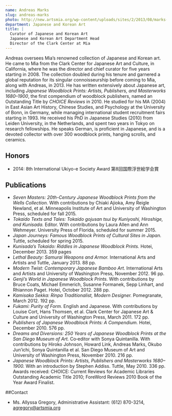 ```yaml
---
name: Andreas Marks
slug: andreas-marks
photo: http://new.artsmia.org/wp-content/uploads/sites/2/2013/08/marks-e1376497629827.jpg
department: Japanese and Korean Art
title: |
  Curator of Japanese and Korean Art
  Japanese and Korean Art Department Head
  Director of the Clark Center at Mia
---
```


Andreas oversees Mia’s renowned collection of Japanese and Korean art. He came to Mia from the Clark Center for Japanese Art and Culture, in California, where he was the director and chief curator for five years starting in 2008. The collection doubled during his tenure and garnered a global reputation for its singular connoisseurship before coming to Mia, along with Andreas, in 2013. He has written extensively about Japanese art, including <i>Japanese Woodblock Prints: Artists, Publishers, and Masterworks 1680–1900</i>, the first compendium of woodblock publishers, named an Outstanding Title by <i>CHOICE Reviews</i> in 2010. He studied for his MA (2004) in East Asian Art History, Chinese Studies, and Psychology at the University of Bonn, in Germany, while managing international student recruitment fairs starting in 1993. He received his PhD in Japanese Studies (2010) from Leiden University, in the Netherlands, and spent two years in Tokyo on research fellowships. He speaks German, is proficient in Japanese, and is a devoted collector with over 300 woodblock prints, hanging scrolls, and ceramics.

## Honors

- 2014: 8th International Ukiyo-e Society Award 第8回国際浮世絵学会賞

## Publications

- <em>Seven Masters: 20th-Century Japanese Woodblock Prints from the Wells Collection.</em> With contributions by Chiaki Ajioka, Amy Reigle Newland, et al. Minneapolis Institute of Art and University of Washington Press, scheduled for fall 2015.
- <em>Tokaido Texts and Tales: Tokaido gojusan tsui by Kuniyoshi, Hiroshige, and Kunisada.</em> Editor. With contributions by Laura Allen and Ann Wehmeyer. University Press of Florida, scheduled for summer 2015.
- <em>Japan Journeys: Famous Woodblock Prints of Cultural Sites in Japan.</em> Tuttle, scheduled for spring 2015.
- <em>Kunisada’s Tokaido: Riddles in Japanese Woodblock Prints.</em> Hotei, December 2013. 359 pages
- <em>Lethal Beauty: Samurai Weapons and Armor.</em> International Arts and Artists and Tuttle, January 2013. 88 pp.
- <em>Modern Twist: Contemporary Japanese Bamboo Art.</em> International Arts and Artists and University of Washington Press, November 2012. 96 pp.
- <em>Genji’s World in Japanese Woodblock Prints.</em> With contributions by Bruce Coats, Michael Emmerich, Susanne Formanek, Sepp Linhart, and Rhiannon Paget. Hotei, October 2012. 288 pp.
- <em>Kamisaka Sekka: Rinpa Traditionalist, Modern Designer.</em> Pomegranate, March 2012. 192 pp.
- <em>Fukami: Purity of Form.</em> English and Japanese. With contributions by Louise Cort, Hans Thomsen, et al. Clark Center for Japanese Art &amp; Culture and University of Washington Press, March 2011. 172 pp.
- <em>Publishers of Japanese Woodblock Prints: A Compendium.</em> Hotei, December 2010. 576 pp.
- <em>Dreams and Diversions: 250 Years of Japanese Woodblock Prints at the San Diego Museum of Art.</em> Co‐editor with Sonya Quintanilla. With contributions by Hiroko Johnson, Howard Link, Andreas Marks, Okubo Jun’ichi, Sonya Quintanilla et al. San Diego Museum of Art and University of Washington Press, November 2010. 216 pp.
- <em>Japanese Woodblock Prints: Artists, Publishers and Masterworks 1680–1900.</em> With an introduction by Stephen Addiss. Tuttle, May 2010. 336 pp. Awards received: CHOICE: Current Reviews for Academic Libraries Outstanding Academic Title 2010; ForeWord Reviews 2010 Book of the Year Award Finalist.

##Contact
* Ms. Allyssa Gregory, Administrative Assistant: (612) 870-3214, [agregory@artsmia.org](mailto:agregory@artsmia.org)
